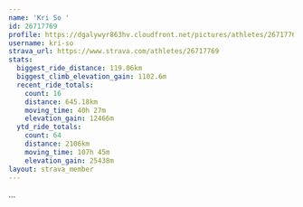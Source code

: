```yaml
---
name: 'Kri So '
id: 26717769
profile: https://dgalywyr863hv.cloudfront.net/pictures/athletes/26717769/7761026/13/large.jpg
username: kri-so
strava_url: https://www.strava.com/athletes/26717769
stats:
  biggest_ride_distance: 119.06km
  biggest_climb_elevation_gain: 1102.6m
  recent_ride_totals:
    count: 16
    distance: 645.18km
    moving_time: 40h 27m
    elevation_gain: 12466m
  ytd_ride_totals:
    count: 64
    distance: 2106km
    moving_time: 107h 45m
    elevation_gain: 25438m
layout: strava_member
--- 
```

...
